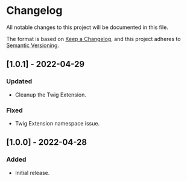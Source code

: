 # Changelog

All notable changes to this project will be documented in this file.

The format is based on [Keep a Changelog](https://keepachangelog.com/en/1.0.0/),
and this project adheres to [Semantic Versioning](https://semver.org/spec/v2.0.0.html).

## [1.0.1] - 2022-04-29
### Updated
- Cleanup the Twig Extension.
### Fixed
- Twig Extension namespace issue.

## [1.0.0] - 2022-04-28
### Added
- Initial release.
